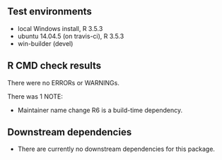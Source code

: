 ## Test environments

* local Windows install, R 3.5.3
* ubuntu 14.04.5 (on travis-ci), R 3.5.3
* win-builder (devel)

## R CMD check results

There were no ERRORs or WARNINGs. 

There was 1 NOTE:

* Maintainer name change
  R6 is a build-time dependency.

## Downstream dependencies

* There are currently no downstream dependencies for this package.